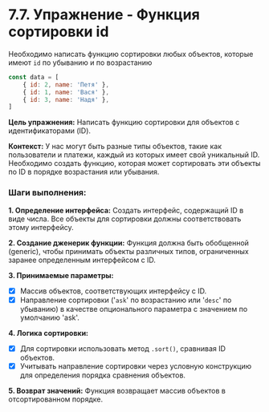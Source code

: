 # 7.7. Упражнение - Функция сортировки id

Необходимо написать функцию сортировки любых объектов, которые имеют `id` по убыванию и по возрастанию

```js
const data = [
    { id: 2, name: 'Петя' },
    { id: 1, name: 'Вася' },
    { id: 3, name: 'Надя' },
]
```

**Цель упражнения:** Написать функцию сортировки для объектов с идентификаторами (ID).

**Контекст:** У нас могут быть разные типы объектов, такие как пользователи и платежи, каждый из которых имеет свой уникальный ID. Необходимо создать функцию, которая может сортировать эти объекты по ID в порядке возрастания или убывания.

### Шаги выполнения:

**1. Определение интерфейса:** Создать интерфейс, содержащий ID в виде числа. Все объекты для сортировки должны соответствовать этому интерфейсу.

**2. Создание дженерик функции:** Функция должна быть обобщенной (generic), чтобы принимать объекты различных типов, ограниченных заранее определенным интерфейсом с ID.

**3. Принимаемые параметры:**

-   [x] Массив объектов, соответствующих интерфейсу с ID.
-   [x] Направление сортировки ('`ask`' по возрастанию или '`desc`' по убыванию) в качестве опционального параметра с значением по умолчанию 'ask'.

**4. Логика сортировки:**

-   [x] Для сортировки использовать метод `.sort()`, сравнивая ID объектов.
-   [x] Учитывать направление сортировки через условную конструкцию для определения порядка сравнения объектов.

**5. Возврат значений:** Функция возвращает массив объектов в отсортированном порядке.
